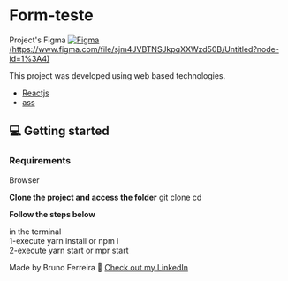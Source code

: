 # Form-teste
Project's Figma
[![Figma](https://github.com/ildaneta/)(https://www.figma.com/file/sjm4JVBTNSJkpqXXWzd50B/Untitled?node-id=1%3A4)](https://img.shields.io/badge/-Figma-ffbaba?style=flat-square&logo=figma)

This project was developed using web based technologies.


- [Reactjs](https://reactjs.org/)
- [ass](https://sass-lang.com/)

## 💻 Getting started

### Requirements
Browser

**Clone the project and access the folder**
git clone <Url of the project>
cd <folder of the project>

**Follow the steps below**

in the terminal <br/>
1-execute yarn install or npm i <br/>
2-execute yarn start or mpr start <br/>


Made  by Bruno Ferreira 👋 [Check out my LinkedIn](https://www.linkedin.com/in/bruno-ferreira-santos-6b2428214/)

